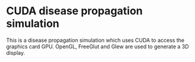 CUDA disease propagation simulation
===================================

This is a disease propagation simulation which uses CUDA to access the graphics card GPU. OpenGL, FreeGlut and Glew are used to generate a 3D display.
